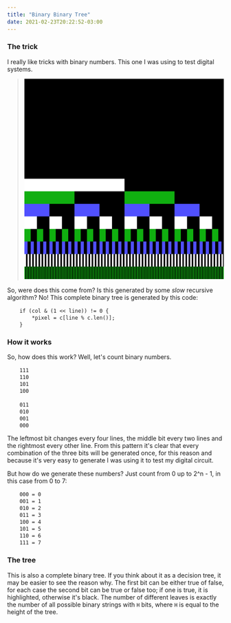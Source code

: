 ```yaml
---
title: "Binary Binary Tree"
date: 2021-02-23T20:22:52-03:00
---
```

### The trick
I really like tricks with binary numbers. This one I was using to test digital systems.

> ![image](/gallery/binbin-tree.png)  

So, were does this come from? Is this generated by some *slow* recursive algorithm? No! This complete binary tree is generated by this code:

        if (col & (1 << line)) != 0 {
            *pixel = c[line % c.len()];
        }

### How it works
So, how does this work? Well, let's count binary numbers.

        111
        110
        101
        100

        011
        010
        001
        000

The leftmost bit changes every four lines, the middle bit every two lines and the rightmost every other line. From this pattern it's clear that every combination of the three bits will be generated once, for this reason and because it's very easy to generate I was using it to test my digital circuit.

But how do we generate these numbers? Just count from 0 up to 2^n - 1, in this case from 0 to 7:

        000 = 0
        001 = 1
        010 = 2
        011 = 3
        100 = 4
        101 = 5
        110 = 6
        111 = 7

### The tree

This is also a complete binary tree. If you think about it as a decision tree, it may be easier to see the reason why. The first bit can be either true of false, for each case the second bit can be true or false too; if one is true, it is highlighted, otherwise it's black. The number of different leaves is exactly the number of all possible binary strings with `H` bits, where `H` is equal to the height of the tree.
